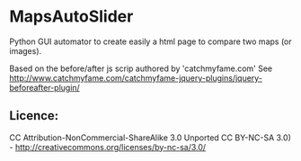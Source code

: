 MapsAutoSlider
==============

Python GUI automator to create easily a html page to compare two maps (or images).

Based on the before/after js scrip authored by 'catchmyfame.com'
See http://www.catchmyfame.com/catchmyfame-jquery-plugins/jquery-beforeafter-plugin/

## Licence:
CC Attribution-NonCommercial-ShareAlike 3.0 Unported CC BY-NC-SA 3.0) - http://creativecommons.org/licenses/by-nc-sa/3.0/
